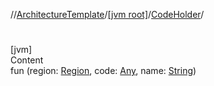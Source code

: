 //[ArchitectureTemplate](../../index.md)/[[jvm root]](../index.md)/[CodeHolder](index.md)/[<init>](-init-.md)



# <init>  
[jvm]  
Content  
fun [<init>](-init-.md)(region: [Region](../../regions/-region/index.md), code: [Any](https://kotlinlang.org/api/latest/jvm/stdlib/kotlin/-any/index.html), name: [String](https://kotlinlang.org/api/latest/jvm/stdlib/kotlin/-string/index.html))  



